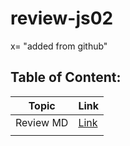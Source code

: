 # review-js02
x= "added from github"
## Table of Content:

| Topic  |  Link |
|---|---|
| Review MD  | [Link](./markdown/reviewMD.md)  |
|   |   |
